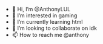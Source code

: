 - 👋 Hi, I’m @AnthonyLUL
- 👀 I’m interested in gaming
- 🌱 I’m currently learning html
- 💞️ I’m looking to collaborate on idk
- 📫 How to reach me @anthony

<!---
AnthonyLUL/AnthonyLUL is a ✨ special ✨ repository because its `README.md` (this file) appears on your GitHub profile.
You can click the Preview link to take a look at your changes.
--->

